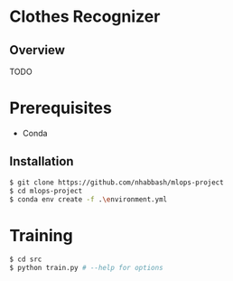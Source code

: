 # Clothes Recognizer

## Overview
TODO

# Prerequisites
* Conda 
## Installation
```sh
$ git clone https://github.com/nhabbash/mlops-project
$ cd mlops-project
$ conda env create -f .\environment.yml
```

# Training
```sh
$ cd src
$ python train.py # --help for options
```